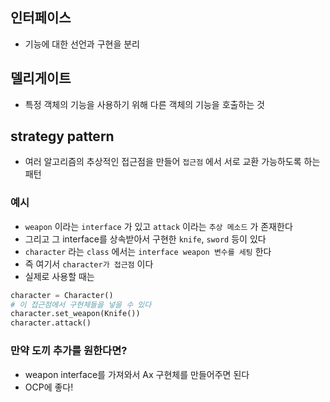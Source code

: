## 인터페이스
- 기능에 대한 선언과 구현을 분리

## 델리게이트
- 특정 객체의 기능을 사용하기 위해 다른 객체의 기능을 호출하는 것

## strategy pattern
- 여러 알고리즘의 추상적인 접근점을 만들어 `접근점` 에서 서로 교환 가능하도록 하는 패턴

### 예시
- `weapon` 이라는 `interface` 가 있고 `attack` 이라는 `추상 메소드` 가 존재한다
- 그리고 그 interface를 상속받아서 구현한 `knife`, `sword` 등이 있다
- `character` 라는 `class` 에서는 `interface weapon 변수를 세팅` 한다
- 즉 여기서 `character가 접근점` 이다
- 실제로 사용할 때는 
````python
character = Character()
# 이 접근점에서 구현체들을 넣을 수 있다
character.set_weapon(Knife())
character.attack()
````

### 만약 도끼 추가를 원한다면?
- weapon interface를 가져와서 Ax 구현체를 만들어주면 된다
- OCP에 좋다!
